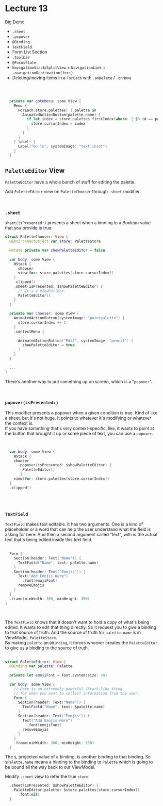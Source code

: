 #  Lecture 13

Big Demo
  + ```.sheet```
  + ```.popover```
  + ```@Binding```
  + ```TextField```
  + Form List Section
  + ```.toolbar```
  + ```@FocusState```
  + ```NavigationStack```/```SplitView``` + ```NavigationLink``` + ```.navigationDestination(for:)```
  + Deleting/moving items in a ```ForEach``` with ```.onDelete``` / ```.onMove```

<br/><br/>

```swift
  private var gotoMenu: some View {
    Menu {
      ForEach(store.palettes) { palette in
        AnimatedActionButton(palette.name) {
          if let index = store.palettes.firstIndex(where: { $0.id == palette.id }) {
            store.cursorIndex = index
          }
        }
      }
    } label: {
      Label("Go To", systemImage: "text.inset")
    }
  }
```


## ```PaletteEditor``` View
```PaletteEditor``` have a whole bunch of stuff for editing the palette.<br/>



Add ```PaletteEditor``` view on ```PaletteChooser``` through ```.sheet``` modifier.

<br/>

### `.sheet`

```sheet(isPresented:)``` presents a sheet when a binding to a Boolean value that you provide is true.

```swift
struct PaletteChooser: View {
  @EnvironmentObject var store: PaletteStore
  
  @State private var showPaletteEditor = false
  
  var body: some View {
    HStack {
      chooser
      view(for: store.palettes[store.cursorIndex])
    }
    .clipped()
    .sheet(isPresented: $showPaletteEditor) {
      // It's a ViewBuilder.
      PaletteEditor()
    }
  }
  
  private var chooser: some View {
    AnimatedActionButton(systemImage: "paintpalette") {
      store.cursorIndex += 1
    }
    .contextMenu {
      ...
      AnimatedActionButton("Edit", systemImage: "pencil") {
        showPaletteEditor = true
      }
    }
  }
  
  ...
}
```

There's another way to put something up on screen, which is a "```popover```".

<br/>

### ```popover(isPresented:)```
This modifier presents a popover when a given condition is true.
Kind of like a sheet, but it's not huge. It points to whatever it's modifying or whatever the context is.
<br/>
If you have something that's very context-specific, like, it wants to point at the button that brought it up or some piece of text, you can use a ```popover```.

<br/>

```swift
  var body: some View {
    HStack {
    chooser
      .popover(isPresented: $showPaletteEditor) {
        PaletteEditor()
       }
    view(for: store.palettes[store.cursorIndex])
  }
  .clipped()
```

<br/>

<br/>

### `TextField`


```TextField``` makes text editable. It has two arguments.
One is a kind of placeholder or a word that can help the user understand what the field is asking for here.
And then a second argument called "text", with is the actual text that's being edited inside this text field.
<br/><br/>

```swift
  Form {
    Section(header: Text("Name")) {
      TextField("Name", text: palette.name)
    }
    Section(header: Text("Emojis")) {
      Text("Add Emojis Here")
        .font(emojiFont)
      removeEmojis
    }
  }
  .frame(minWidth: 300, minHeight: 350)
}
```
<br/>

The `TextField` knows that it doesn't want to hold a copy of what's being edited. It wants to edit that thing directly.
So it request you to give a binding to that source of truth. And the source of truth for `palette.name` is in ViewModel, `PaletteStore`.<br/>
By making `palette` an `@Binding`, it forces whoever creates the `PaletteEditor` to give us a binding to the source of truth.
<br/><br/>

```swift
struct PaletteEditor: View {
  @Binding var palette: Palette
  
  private let emojiFont = Font.system(size: 40)
  
  var body: some View {
    // Form is an extremely powerful VStack-like thing
    // for when you want to collect information from the user.
    Form {
      Section(header: Text("Name")) {
        TextField("Name", text: $palette.name)
      }
      Section(header: Text("Emojis")) {
        Text("Add Emojis Here")
          .font(emojiFont)
        removeEmojis
      }
    }
    .frame(minWidth: 300, minHeight: 350)
  }
```

The `$`, projected value of a binding, is another binding to that binding. So `$Palette.name` means a binding to the binding to `Palette` which is going to be bound all the way back to our ViewModel.
<br/>

Modify `.sheet` view to refer the true `store`.

```swift
  .sheet(isPresented: $showPaletteEditor) {
    PaletteEditor(palette: $store.palettes[store.cursorIndex])
      .font(nil)
  }
```

<br/>
